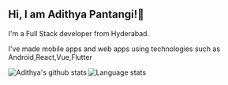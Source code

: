 <h2>Hi, I am Adithya Pantangi!👋</h2>

<p>I'm a Full Stack developer from Hyderabad.</p>

<p>I've made mobile apps and web apps using technologies such as Android,React,Vue,Flutter</p>



<img align="left" alt = "Adithya's github stats" src="https://github-readme-stats.vercel.app/api?username=Adi343&show_icons=true&theme=radical"/>

<img align="left" alt="Language stats" src="https://github-readme-stats.vercel.app/api/top-langs/?username=Adi343&layout=compact" />
